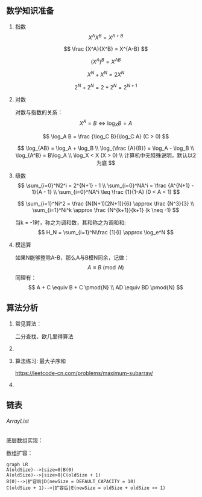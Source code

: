 ## 数学知识准备

1.  指数
    $$
    X^AX^B = X^{A+B}
    $$
    
    $$
    \frac {X^A}{X^B} = X^{A-B}
    $$
    
    $$
    (X^A)^B = X^{AB}
    $$
    
    $$
    X^N + X^N = 2X^N
    $$
    
    $$
    2^N + 2^N = 2*2^N = 2^{N+1}
    $$
    
2.  对数

    对数与指数的关系：
    $$
    X^A = B  \Leftrightarrow \log_X B = A
    $$

    $$
    \log_A B = \frac {\log_C B}{\log_C A} (C > 0)
    $$

    $$
    \log_{AB} = \log_A + \log_B \\
    \log_{\frac {A}{B}} = \log_A - \log_B \\
    \log_{A^B} = B\log_A \\
    \log_X < X (X > 0) \\
    计算机中无特殊说明，默认以2为底
    $$

3.  级数
    $$
    \sum_{i=0}^N2^i = 2^{N+1} - 1 \\
    \sum_{i=0}^NA^i = \frac {A^{N+1} - 1}{A - 1} \\
    \sum_{i=0}^NA^i \leq \frac {1}{1-A} (0 < A < 1)
    $$

    $$
    \sum_{i=1}^Ni^2 = \frac {N(N+1)(2N+1)}{6} \approx \frac {N^3}{3} \\
    \sum_{i=1}^Ni^k \approx \frac {N^{k+1}}{k+1} (k \neq -1)
    $$

    当k = -1时，称之为调和数，其和称之为调和和:
    $$
    H_N = \sum_{i=1}^N\frac {1}{i} \approx \log_e^N
    $$

4.  模运算

    如果N能够整除A-B，那么A与B模N同余，记做：
    $$
    A \equiv B \pmod {N}
    $$
    同理有：
    $$
    A + C \equiv B + C \pmod{N} \\
    AD \equiv BD \pmod{N}
    $$
    



## 算法分析

1.  常见算法：

    二分查找、欧几里得算法

2.  

    

3.  算法练习: 最大子序和

    https://leetcode-cn.com/problems/maximum-subarray/

4.  

## 链表

###### ArrayList 

底层数组实现：

数组扩容：

```mermaid
graph LR
A(oldSize)-->|size=0|B(0)
A(oldSize)-->|size>0|C(oldSize + 1)
B(0)-->|扩容后|D(newSize = DEFAULT_CAPACITY = 10)
C(oldSize + 1)-->|扩容后|E(newSize = oldSize + oldSize >> 1)
```

